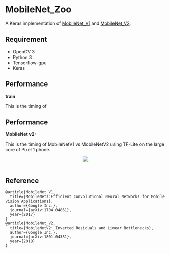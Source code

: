 # MobileNet_Zoo
A Keras implementation of [MobileNet_V1](https://arxiv.org/abs/1704.04861) and [MobileNet_V2](https://arxiv.org/abs/1801.04381).

## Requirement
- OpenCV 3
- Python 3
- Tensorflow-gpu 
- Keras

## Performance

**train**

This is the timing of 

## Performance

**MobileNet v2:**  

This is the timing of MobileNetV1 vs MobileNetV2 using TF-Lite on the large core of Pixel 1 phone.
<div align="center">
<img src="https://github.com/MG2033/MobileNet-V2/blob/master/figures/irc.png"><br><br>
</div>

## Reference

	@article{MobileNet_V1,  
	  title={MobileNets:Efficient Convolutional Neural Networks for Mobile Vision Applications},  
	  author={Google Inc.},
	  journal={arXiv:1704.04861},
	  year={2017}
	}
	@article{MobileNet_V2,  
	  title={MobileNetV2: Inverted Residuals and Linear Bottlenecks},  
	  author={Google Inc.},
	  journal={arXiv:1801.04381},
	  year={2018}
	}

